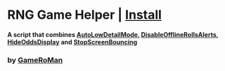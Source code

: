 # RNG Game Helper | [Install](https://github.com/GameRoMan/wildwest/raw/refs/heads/main/rng_game/mod/index.user.js)

#### A script that combines [AutoLowDetailMode](https://github.com/GameRoMan/wildwest/blob/main/rng_game/AutoLowDetailMode), [DisableOfflineRollsAlerts](https://github.com/GameRoMan/wildwest/blob/main/rng_game/DisableOfflineRollsAlerts), [HideOddsDisplay](https://github.com/GameRoMan/wildwest/blob/main/rng_game/HideOddsDisplay) and [StopScreenBouncing](https://github.com/GameRoMan/wildwest/blob/main/rng_game/StopScreenBouncing)

### by [GameRoMan](https://github.com/GameRoMan)
